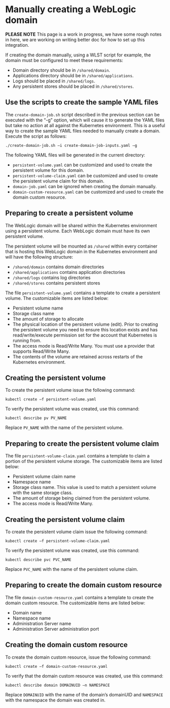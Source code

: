 # Manually creating a WebLogic domain

**PLEASE NOTE** This page is a work in progress, we have some rough notes in here, we are working on writing better doc for how to set up this integration.

If creating the domain manually, using a WLST script for example, the domain must be configured to meet these requirements:

*	Domain directory should be in `/shared/domain`.
*	Applications directory should be in `/shared/applications`.
*	Logs should be placed in `/shared/logs`.
*	Any persistent stores should be placed in `/shared/stores`.

## Use the scripts to create the sample YAML files

The `create-domain-job.sh` script described in the previous section can be executed with the “-g” option, which will cause it to generate the YAML files but take no action at all against the Kubernetes environment.  This is a useful way to create the sample YAML files needed to manually create a domain.  Execute the script as follows:

```
./create-domain-job.sh –i create-domain-job-inputs.yaml –g
```

The following YAML files will be generated in the current directory:

*	`persistent-volume.yaml` can be customized and used to create the persistent volume for this domain.
*	`persistent-volume-claim.yaml` can be customized and used to create the persistent volume claim for this domain.
*	`domain-job.yaml` can be ignored when creating the domain manually.
*	`domain-custom-resource.yaml` can be customized and used to create the domain custom resource.

## Preparing to create a persistent volume

The WebLogic domain will be shared within the Kubernetes environment using a persistent volume. Each WebLogic domain must have its own persistent volume.

The persistent volume will be mounted as `/shared` within every container that is hosting this WebLogic domain in the Kubernetes environment and will have the following structure:

*	`/shared/domain` contains domain directories
*	`/shared/applications` contains application directories
*	`/shared/logs` contains log directories
*	`/shared/stores` contains persistent stores

The file `persistent-volume.yaml` contains a template to create a persistent volume. The customizable items are listed below:

*	Persistent volume name
*	Storage class name
*	The amount of storage to allocate
*	The physical location of the persistent volume (edit). Prior to creating the persistent volume you need to ensure this location exists and has read/write/execute permission set for the account that Kubernetes is running from.
*	The access mode is Read/Write Many. You must use a provider that supports Read/Write Many.
*	The contents of the volume are retained across restarts of the Kubernetes environment.

## Creating the persistent volume

To create the persistent volume issue the following command:

```
kubectl create –f persistent-volume.yaml
```

To verify the persistent volume was created, use this command:

```
kubectl describe pv PV_NAME
```

Replace `PV_NAME` with the name of the persistent volume.

## Preparing to create the persistent volume claim

The file `persistent-volume-claim.yaml` contains a template to claim a portion of the persistent volume storage. The customizable items are listed below:

*	Persistent volume claim name
*	Namespace name
*	Storage class name. This value is used to match a persistent volume with the same storage class.
*	The amount of storage being claimed from the persistent volume.
*	The access mode is Read/Write Many.

## Creating the persistent volume claim

To create the persistent volume claim issue the following command:

```
kubectl create –f persistent-volume-claim.yaml
```

To verify the persistent volume was created, use this command:

```
kubectl describe pvc PVC_NAME
```

Replace `PVC_NAME` with the name of the persistent volume claim.

## Preparing to create the domain custom resource

The file `domain-custom-resource.yaml` contains a template to create the domain custom resource.  The customizable items are listed below:

*	Domain name
*	Namespace name
*	Administration Server name
*	Administration Server administration port

## Creating the domain custom resource

To create the domain custom resource, issue the following command:

```
kubectl create –f domain-custom-resource.yaml
```

To verify that the domain custom resource was created, use this command:

```
kubectl describe domain DOMAINUID –n NAMESPACE
```

Replace `DOMAINUID` with the name of the domain’s domainUID and `NAMESPACE` with the namespace the domain was created in.
